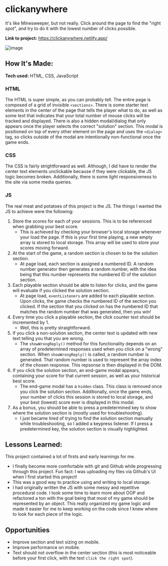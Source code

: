 # clickanywhere
It's like Minesweeper, but not really. Click around the page to find the "right spot", and try to do it with the lowest number of clicks possible.

**Link to project:** https://clickanywhere.netlify.app/

![image](https://user-images.githubusercontent.com/9390013/171076354-23d15ed9-ff7f-4307-9273-18ea00e60737.png)

## How It's Made:

**Tech used:** HTML, CSS, JavaScript

### HTML

The HTML is super simple, as you can probably tell. The entire page is composed of a grid of invisible `<sections>`. There is some starter text elements in the center of the page that tells the player what to do, as well as some text that indicates that your total number of mouse clicks will be tracked and displayed. There is also a hidden modal/dialog that only appears once the player selects the correct "solution" section. This modal is positioned on top of every other element on the page and uses the `<dialog>` tag, so clicks outside of the modal are intentionally non-functional once the game ends. 

### CSS

The CSS is fairly strightforward as well. Although, I did have to render the center text elements unclickable because if they were clickable, the JS logic becomes broken. Additionally, there is some _light_ responsiveness to the site via some media queries.

### JS

The real meat and potatoes of this project is the JS. The things I wanted the JS to achieve were the following:

1. Store the scores for each of your sessions. This is to be referenced when grabbing your best score.
    * This is achieved by checking your browser's local storage whenever your load the page. If this is your first time playing, a new empty array is stored to local storage. This array will be used to store your scores moving forward.
2. At the start of the game, a random section is chosen to be the solution section.
    * At page load, each section is assigned a numbered ID. A random number generator then generates a random number, with the idea being that this number represents the numbered ID of the solution section.
3. Each playable section should be able to listen for clicks, and the game will evaluate if you clicked the solution section.
    * At page load, `eventListeners` are added to each playable section. Upon clicks, the game checks the numbered ID of the section you clicked. If the section that you clicked on has the numbered ID that matches the random number that was generated, then you win!
4. Every time you click a playable section, the click counter text should be incremented by 1.
    * Well, this is pretty straightforward.
5. If you click a non-solution section, the center text is updated with new text telling you that you are wrong.
    * The `showWrongReply()` method for this functionality depends on an array of predetermined responses used when you click on a "wrong" section. When `showWrongReply()` is called, a random number is generated. That random number is used to represent the array index of the chosen response. This repsonse is then displayed in the DOM.
6. If you click the solution section, an end-game modal appears, containing your score for that current session, as well as your historical best score.
    * The end-game modal has a `hidden` class. This class is removed once you click the solution section. Additionally, once the game ends, your number of clicks this session is stored to local storage, and your best (lowest) score ever is displayed in this modal.
7. As a bonus, you should be able to press a predetermined key to show where the solution section is (mostly used for troubleshooting).
    * I just became tired of trying to find the solution section manually while troubleshooting, so I added a keypress listener. If I press a predetermined key, the solution section is visually highlighted.

## Lessons Learned:

This project contained a lot of firsts and early learnings for me. 

* I finally become more comfortable with git and Github while progressing through this project. Fun fact: I was uploading my files via Github's UI when I first started this project! 
* This was a good way to practice using and writing to local storage.
* I had originally written the JS with some messy and repetitive procedural code. I took some time to learn more about OOP and refactored a ton with the goal being that most of my game should be represented by an object. This really organized my game logic and made it easier for me to keep working on the code since I knew where to look for each piece of the logic.

## Opportunities

* Improve section and text sizing on mobile.
* Improve performance on mobile.
* Text should not overflow in the center section (this is most noticeable before your first click, with the text  `click the right spot`).
